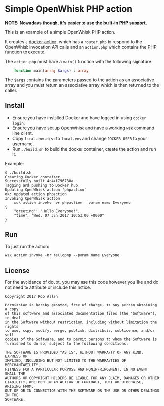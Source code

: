 # Simple OpenWhisk PHP action

**NOTE: Nowadays though, it's easier to use the built-in [PHP support][1].**


This is an example of a simple OpenWhisk PHP action.

It creates a [docker action][2], which has a `router.php` to respond to the 
OpenWhisk invocation API calls and an `action.php` which contains the PHP function
to execute.

The `action.php` must have a `main()` function with the following signature:

```php
    function main(array $args) : array
```

The `$args` contains the parameters passed to the action as an associative array and you must return an associative array which is then returned to the caller.

## Install

* Ensure you have installed Docker and have logged in using `docker login`.
* Ensure you have set up OpenWhisk and have a working `wsk` command line client.
* Copy `local.env.dist` to `local.env` and change `DOCKER_USER` to your username.
* Run `./build.sh` to build the docker container, create the action and run it.

Example:

```text
$ ./build.sh
Creating Docker container
Successfully built 4c44f796730a
Tagging and pushing to Docker hub
Updating OpenWhisk action 'phpaction'
ok: updated action phpaction
Invoking OpenWhisk action
    wsk action invoke -br phpaction --param name Everyone
{
    "greeting": "Hello Everyone!",
    "time": "Wed, 07 Jun 2017 10:53:00 +0000"
}
```

## Run

To just run the action:

```text
wsk action invoke -br hellophp --param name Everyone
```


## License

For the avoidance of doubt, you may use this code however you like and do not need to attribute or include this notice. 

```text
Copyright 2017 Rob Allen

Permission is hereby granted, free of charge, to any person obtaining a copy
of this software and associated documentation files (the "Software"), to deal
in the Software without restriction, including without limitation the rights
to use, copy, modify, merge, publish, distribute, sublicense, and/or sell
copies of the Software, and to permit persons to whom the Software is
furnished to do so, subject to the following conditions:

THE SOFTWARE IS PROVIDED "AS IS", WITHOUT WARRANTY OF ANY KIND, EXPRESS OR
IMPLIED, INCLUDING BUT NOT LIMITED TO THE WARRANTIES OF MERCHANTABILITY,
FITNESS FOR A PARTICULAR PURPOSE AND NONINFRINGEMENT. IN NO EVENT SHALL THE
AUTHORS OR COPYRIGHT HOLDERS BE LIABLE FOR ANY CLAIM, DAMAGES OR OTHER
LIABILITY, WHETHER IN AN ACTION OF CONTRACT, TORT OR OTHERWISE, ARISING FROM,
OUT OF OR IN CONNECTION WITH THE SOFTWARE OR THE USE OR OTHER DEALINGS IN THE
SOFTWARE.
```

[1]: https://github.com/apache/incubator-openwhisk/blob/master/docs/actions.md#creating-php-actions
[2]: https://github.com/apache/incubator-openwhisk/blob/master/docs/actions.md#creating-docker-actions
